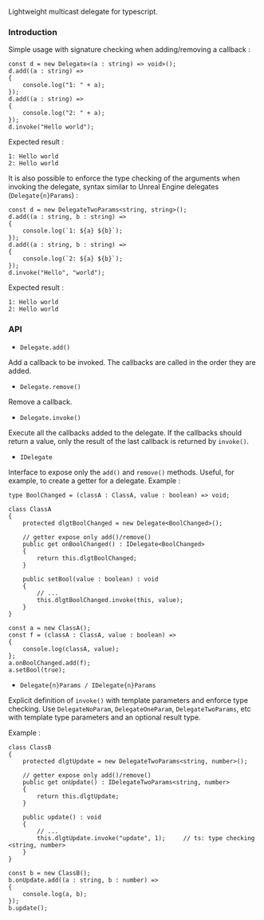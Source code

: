 


Lightweight multicast delegate for typescript.

### Introduction
Simple usage with signature checking when adding/removing a callback :

    const d = new Delegate<(a : string) => void>();
    d.add((a : string) =>
    {
        console.log("1: " + a);
    });
    d.add((a : string) =>
    {
        console.log("2: " + a);
    });
    d.invoke("Hello world");

Expected result :

    1: Hello world
    2: Hello world

It is also possible to enforce the type checking of the arguments when invoking the delegate, syntax similar to Unreal Engine delegates (`Delegate{n}Params`) :

    const d = new DelegateTwoParams<string, string>();
    d.add((a : string, b : string) =>
    {
        console.log(`1: ${a} ${b}`);
    });
    d.add((a : string, b : string) =>
    {
        console.log(`2: ${a} ${b}`);
    });
    d.invoke("Hello", "world");

Expected result :

    1: Hello world
    2: Hello world

### API

 - `Delegate.add()`

Add a callback to be invoked. The callbacks are called in the order they are added.

 - `Delegate.remove()`

 Remove a callback.

 - `Delegate.invoke()`

Execute all the callbacks added to the delegate. If the callbacks should return a value, only the result of the last callback is returned by `invoke()`.

 - `IDelegate`

Interface to expose only the `add()` and `remove()` methods. Useful, for example, to create a getter for a delegate.
Example :

    type BoolChanged = (classA : ClassA, value : boolean) => void;

    class ClassA
    {
        protected dlgtBoolChanged = new Delegate<BoolChanged>();

        // getter expose only add()/remove()
        public get onBoolChanged() : IDelegate<BoolChanged>
        {
            return this.dlgtBoolChanged;
        }

        public setBool(value : boolean) : void
        {
            // ...
            this.dlgtBoolChanged.invoke(this, value);
        }
    }

    const a = new ClassA();
    const f = (classA : ClassA, value : boolean) =>
    {
        console.log(classA, value);
    };
    a.onBoolChanged.add(f);
    a.setBool(true);

- `Delegate{n}Params / IDelegate{n}Params`

Explicit definition of `invoke()` with template parameters and enforce type checking. Use `DelegateNoParam`, `DelegateOneParam`, `DelegateTwoParams`, etc with template type parameters and an optional result type.

Example :

    class ClassB
    {
        protected dlgtUpdate = new DelegateTwoParams<string, number>();

        // getter expose only add()/remove()
        public get onUpdate() : IDelegateTwoParams<string, number>
        {
            return this.dlgtUpdate;
        }

        public update() : void
        {
            // ...
            this.dlgtUpdate.invoke("update", 1);     // ts: type checking <string, number>
        }
    }

    const b = new ClassB();
    b.onUpdate.add((a : string, b : number) =>
    {
        console.log(a, b);
    });
    b.update();
